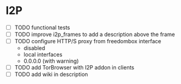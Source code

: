 # I2P
 
 - [ ] TODO functional tests
 - [ ] TODO improve i2p_frames to add a description above the frame
 - [ ] TODO configure HTTP/S proxy from freedombox interface
   + disabled
   + local interfaces
   + 0.0.0.0 (with warning)
 - [ ] TODO add TorBrowser with I2P addon in clients
 - [ ] TODO add wiki in description
